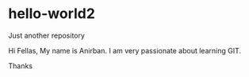 # hello-world2
Just another repository

Hi Fellas,
My name is Anirban. I am very passionate about learning GIT.

Thanks
